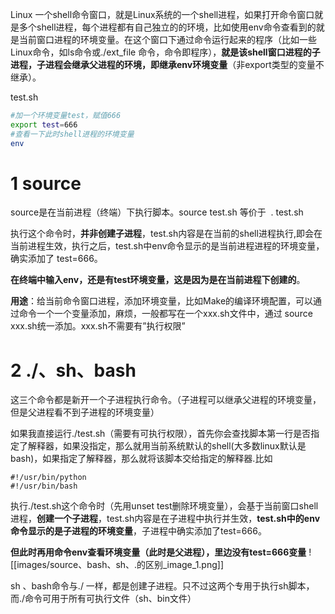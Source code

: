 Linux 一个shell命令窗口，就是Linux系统的一个shell进程，如果打开命令窗口就是多个shell进程，每个进程都有自己独立的的环境，比如使用env命令查看到的就是当前窗口进程的环境变量。在这个窗口下通过命令运行起来的程序（比如一些Linux命令，如ls命令或./ext_file 命令，命令即程序），**就是该shell窗口进程的子进程，子进程会继承父进程的环境，即继承env环境变量**（非export类型的变量不继承）。

test.sh
```bash
#加一个环境变量test，赋值666
export test=666 
#查看一下此时shell进程的环境变量
env
```
# 1 source
source是在当前进程（终端）下执行脚本。source test.sh 等价于  . test.sh

执行这个命令时，**并非创建子进程**，test.sh内容是在当前的shell进程执行,即会在当前进程生效，执行之后，test.sh中env命令显示的是当前进程进程的环境变量，确实添加了 test=666。

**在终端中输入env，还是有test环境变量，这是因为是在当前进程下创建的**。

**用途**：给当前命令窗口进程，添加环境变量，比如Make的编译环境配置，可以通过命令一个一个变量添加，麻烦，一般都写在一个xxx.sh文件中，通过 source xxx.sh统一添加。xxx.sh不需要有”执行权限”


# 2 ./、sh、bash

这三个命令都是新开一个子进程执行命令。（子进程可以继承父进程的环境变量，但是父进程看不到子进程的环境变量）

如果我直接运行./test.sh（需要有可执行权限），首先你会查找脚本第一行是否指定了解释器，如果没指定，那么就用当前系统默认的shell(大多数linux默认是bash)，如果指定了解释器，那么就将该脚本交给指定的解释器.比如

```
#!/usr/bin/python
#!/usr/bin/bash
```



执行./test.sh这个命令时（先用unset test删除环境变量），会基于当前窗口shell进程，**创建一个子进程**，test.sh内容是在子进程中执行并生效，**test.sh中的env命令显示的是子进程的环境变量**，子进程中确实添加了test=666。

**但此时再用命令env查看环境变量（此时是父进程），里边没有test=666变量**
![[images/source、bash、sh、.的区别_image_1.png]]

sh 、bash命令与./ 一样，都是创建子进程。只不过这两个专用于执行sh脚本，而./命令可用于所有可执行文件（sh、bin文件）